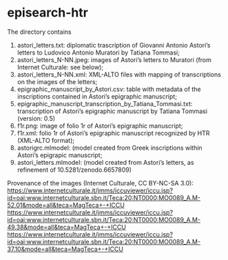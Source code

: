 # episearch-htr

The directory contains
1. astori_letters.txt: diplomatic trascription of Giovanni Antonio Astori’s letters to Ludovico Antonio Muratori by Tatiana Tommasi;
2. astori_letters_N-NN.jpeg: images of Astori’s letters to Muratori (from Internet Culturale: see below);
3. astori_letters_N-NN.xml: XML-ALTO files with mapping of transcriptions on the images of the letters;
4. epigraphic_manuscript_by_Astori.csv: table with metadata of the inscriptions contained in Astori’s epigraphic manuscript;
5. epigraphic_manuscript_transcription_by_Tatiana_Tommasi.txt: transcription of Astori’s epigraphic manuscript by Tatiana Tommasi (version: 0.5)
6. f1r.png: image of folio 1r of Astori’s epigraphic manuscript;
7. f1r.xml: folio 1r of Astori’s epigraphic manuscript recognized by HTR (XML-ALTO format);
8. astorigrc.mlmodel: (model created from Greek inscriptions within Astori’s epigrapic manuscript;
9. astori_letters.mlmodel:  (model created from Astori’s letters, as refinement of 10.5281/zenodo.6657809)

Provenance of the images (Internet Culturale, CC BY-NC-SA 3.0):
https://www.internetculturale.it/jmms/iccuviewer/iccu.jsp?id=oai:www.internetculturale.sbn.it/Teca:20:NT0000:MO0089_A.M-52.01&mode=all&teca=MagTeca+-+ICCU
https://www.internetculturale.it/jmms/iccuviewer/iccu.jsp?id=oai:www.internetculturale.sbn.it/Teca:20:NT0000:MO0089_A.M-49.38&mode=all&teca=MagTeca+-+ICCU
https://www.internetculturale.it/jmms/iccuviewer/iccu.jsp?id=oai:www.internetculturale.sbn.it/Teca:20:NT0000:MO0089_A.M-37.10&mode=all&teca=MagTeca+-+ICCU

